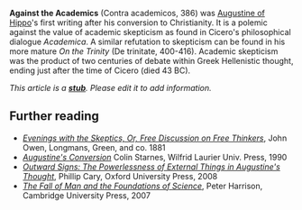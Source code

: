 **Against the Academics** (Contra academicos, 386) was
[Augustine of Hippo](Augustine_of_Hippo "Augustine of Hippo")'s
first writing after his conversion to Christianity. It is a polemic
against the value of academic skepticism as found in Cicero's
philosophical dialogue *Academica*. A similar refutation to
skepticism can be found in his more mature *On the Trinity* (De
trinitate, 400-416). Academic skepticism was the product of two
centuries of debate within Greek Hellenistic thought, ending just
after the time of Cicero (died 43 BC).

*This article is a **[stub](http://www.theopedia.com/Category:Theopedia_stubs "Category:Theopedia stubs")**. Please edit it to add information.*
## Further reading

-   [*Evenings with the Skeptics, Or, Free Discussion on Free Thinkers*](http://books.google.com/books?id=TOZRAAAAMAAJ&pg=PA166&dq=%22Against+the+Academics%22&as_brr=3#PPA166,M1),
    John Owen, Longmans, Green, and co. 1881
-   [*Augustine's Conversion*](http://books.google.com/books?id=b3CXqA_76w8C&pg=PA92&dq=%22Against+the+Academics%22&as_brr=3)
    Colin Starnes, Wilfrid Laurier Univ. Press, 1990
-   [*Outward Signs: The Powerlessness of External Things in Augustine's Thought*](http://books.google.com/books?id=rKVB4VVI2A8C&pg=PA46&dq=%22Against+the+Academics%22&as_brr=3),
    Phillip Cary, Oxford University Press, 2008
-   [*The Fall of Man and the Foundations of Science*](http://books.google.com/books?id=KtBrOdr5-p4C&printsec=frontcover&dq=The+fall+of+man+and+the+foundation+of+science#PPA37,M1),
    Peter Harrison, Cambridge University Press, 2007



